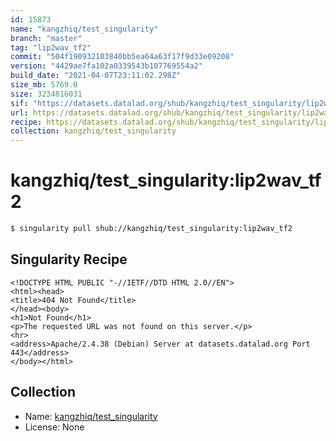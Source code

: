 ```yaml
---
id: 15873
name: "kangzhiq/test_singularity"
branch: "master"
tag: "lip2wav_tf2"
commit: "504f190932103840bb5ea64a63f17f9d33e09208"
version: "4429ae7fa102a0339543b107769554a2"
build_date: "2021-04-07T23:11:02.298Z"
size_mb: 5769.0
size: 3234816031
sif: "https://datasets.datalad.org/shub/kangzhiq/test_singularity/lip2wav_tf2/2021-04-07-504f1909-4429ae7f/4429ae7fa102a0339543b107769554a2.sif"
url: https://datasets.datalad.org/shub/kangzhiq/test_singularity/lip2wav_tf2/2021-04-07-504f1909-4429ae7f/
recipe: https://datasets.datalad.org/shub/kangzhiq/test_singularity/lip2wav_tf2/2021-04-07-504f1909-4429ae7f/Singularity
collection: kangzhiq/test_singularity
---
```


# kangzhiq/test_singularity:lip2wav_tf2

```bash
$ singularity pull shub://kangzhiq/test_singularity:lip2wav_tf2
```

## Singularity Recipe

```singularity
<!DOCTYPE HTML PUBLIC "-//IETF//DTD HTML 2.0//EN">
<html><head>
<title>404 Not Found</title>
</head><body>
<h1>Not Found</h1>
<p>The requested URL was not found on this server.</p>
<hr>
<address>Apache/2.4.38 (Debian) Server at datasets.datalad.org Port 443</address>
</body></html>
```

## Collection

 - Name: [kangzhiq/test_singularity](https://github.com/kangzhiq/test_singularity)
 - License: None


